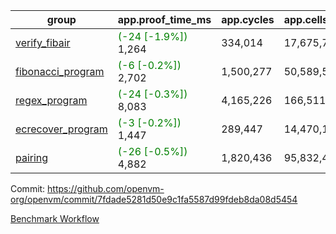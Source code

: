 | group | app.proof_time_ms | app.cycles | app.cells_used | leaf.proof_time_ms | leaf.cycles | leaf.cells_used |
| -- | -- | -- | -- | -- | -- | -- |
| [verify_fibair](https://github.com/openvm-org/openvm/blob/benchmark-results/benchmarks-pr/1579/verify_fibair-7fdade5281d50e9c1fa5587d99fdeb8da08d5454.md) |<span style='color: green'>(-24 [-1.9%])</span> 1,264 |  334,014 |  17,675,762 |- | - | - |
| [fibonacci_program](https://github.com/openvm-org/openvm/blob/benchmark-results/benchmarks-pr/1579/fibonacci-7fdade5281d50e9c1fa5587d99fdeb8da08d5454.md) |<span style='color: green'>(-6 [-0.2%])</span> 2,702 |  1,500,277 |  50,589,503 |- | - | - |
| [regex_program](https://github.com/openvm-org/openvm/blob/benchmark-results/benchmarks-pr/1579/regex-7fdade5281d50e9c1fa5587d99fdeb8da08d5454.md) |<span style='color: green'>(-24 [-0.3%])</span> 8,083 |  4,165,226 |  166,511,152 |- | - | - |
| [ecrecover_program](https://github.com/openvm-org/openvm/blob/benchmark-results/benchmarks-pr/1579/ecrecover-7fdade5281d50e9c1fa5587d99fdeb8da08d5454.md) |<span style='color: green'>(-3 [-0.2%])</span> 1,447 |  289,447 |  14,470,186 |- | - | - |
| [pairing](https://github.com/openvm-org/openvm/blob/benchmark-results/benchmarks-pr/1579/pairing-7fdade5281d50e9c1fa5587d99fdeb8da08d5454.md) |<span style='color: green'>(-26 [-0.5%])</span> 4,882 |  1,820,436 |  95,832,407 |- | - | - |


Commit: https://github.com/openvm-org/openvm/commit/7fdade5281d50e9c1fa5587d99fdeb8da08d5454

[Benchmark Workflow](https://github.com/openvm-org/openvm/actions/runs/14460171627)
